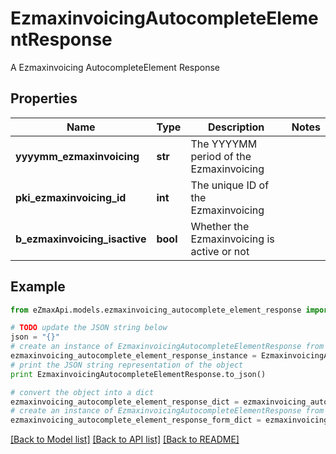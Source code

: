 # EzmaxinvoicingAutocompleteElementResponse

A Ezmaxinvoicing AutocompleteElement Response

## Properties

Name | Type | Description | Notes
------------ | ------------- | ------------- | -------------
**yyyymm_ezmaxinvoicing** | **str** | The YYYYMM period of the Ezmaxinvoicing | 
**pki_ezmaxinvoicing_id** | **int** | The unique ID of the Ezmaxinvoicing | 
**b_ezmaxinvoicing_isactive** | **bool** | Whether the Ezmaxinvoicing is active or not | 

## Example

```python
from eZmaxApi.models.ezmaxinvoicing_autocomplete_element_response import EzmaxinvoicingAutocompleteElementResponse

# TODO update the JSON string below
json = "{}"
# create an instance of EzmaxinvoicingAutocompleteElementResponse from a JSON string
ezmaxinvoicing_autocomplete_element_response_instance = EzmaxinvoicingAutocompleteElementResponse.from_json(json)
# print the JSON string representation of the object
print EzmaxinvoicingAutocompleteElementResponse.to_json()

# convert the object into a dict
ezmaxinvoicing_autocomplete_element_response_dict = ezmaxinvoicing_autocomplete_element_response_instance.to_dict()
# create an instance of EzmaxinvoicingAutocompleteElementResponse from a dict
ezmaxinvoicing_autocomplete_element_response_form_dict = ezmaxinvoicing_autocomplete_element_response.from_dict(ezmaxinvoicing_autocomplete_element_response_dict)
```
[[Back to Model list]](../README.md#documentation-for-models) [[Back to API list]](../README.md#documentation-for-api-endpoints) [[Back to README]](../README.md)


